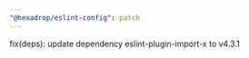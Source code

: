 ```yaml
---
"@hexadrop/eslint-config": patch
---
```


fix(deps): update dependency eslint-plugin-import-x to v4.3.1
